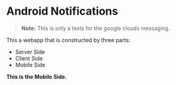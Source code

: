 Android Notifications
===================


> **Note:** This is only a tests for the google clouds messaging.

This a webapp that is constructed by three parts:

 - Server Side
 - Client Side
 - Mobile Side

**This is the Mobile Side.**
